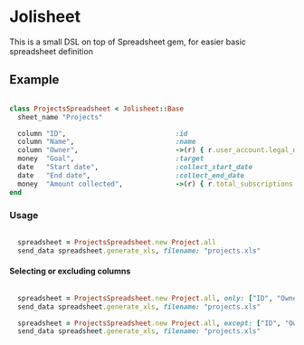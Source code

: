 # Jolisheet

This is a small DSL on top of Spreadsheet gem, for easier basic spreadsheet definition

## Example


```ruby

class ProjectsSpreadsheet < Jolisheet::Base
  sheet_name "Projects"

  column "ID",                           :id
  column "Name",                         :name
  column "Owner",                        ->(r) { r.user_account.legal_name }
  money  "Goal",                         :target
  date   "Start date",                   :collect_start_date
  date   "End date",                     :collect_end_date
  money  "Amount collected",             ->(r) { r.total_subscriptions }
end
```

### Usage

```ruby

  spreadsheet = ProjectsSpreadsheet.new Project.all
  send_data spreadsheet.generate_xls, filename: "projects.xls"
```

#### Selecting or excluding columns

```ruby

  spreadsheet = ProjectsSpreadsheet.new Project.all, only: ["ID", "Owner"]
  send_data spreadsheet.generate_xls, filename: "projects.xls"

  spreadsheet = ProjectsSpreadsheet.new Project.all, except: ["ID", "Owner"]
  send_data spreadsheet.generate_xls, filename: "projects.xls"
```

